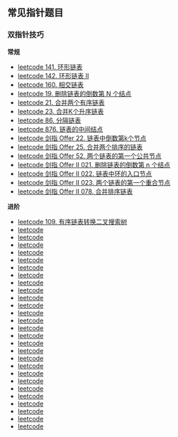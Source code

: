 ## 常见指针题目


### 双指针技巧

**常规**

- [leetcode 141. 环形链表](https://leetcode.cn/problems/linked-list-cycle/)
- [leetcode 142. 环形链表 II](https://leetcode.cn/problems/linked-list-cycle-ii/)
- [leetcode 160. 相交链表](https://leetcode.cn/problems/intersection-of-two-linked-lists/)
- [leetcode 19. 删除链表的倒数第 N 个结点](https://leetcode.cn/problems/remove-nth-node-from-end-of-list/)
- [leetcode 21. 合并两个有序链表](https://leetcode.cn/problems/merge-two-sorted-lists/)
- [leetcode 23. 合并K个升序链表](https://leetcode.cn/problems/merge-k-sorted-lists/)
- [leetcode 86. 分隔链表](https://leetcode.cn/problems/partition-list/)
- [leetcode 876. 链表的中间结点](https://leetcode.cn/problems/middle-of-the-linked-list/)
- [leetcode 剑指 Offer 22. 链表中倒数第k个节点](https://leetcode.cn/problems/lian-biao-zhong-dao-shu-di-kge-jie-dian-lcof/)
- [leetcode 剑指 Offer 25. 合并两个排序的链表](https://leetcode.cn/problems/he-bing-liang-ge-pai-xu-de-lian-biao-lcof/)
- [leetcode 剑指 Offer 52. 两个链表的第一个公共节点](https://leetcode.cn/problems/liang-ge-lian-biao-de-di-yi-ge-gong-gong-jie-dian-lcof/)
- [leetcode 剑指 Offer II 021. 删除链表的倒数第 n 个结点](https://leetcode.cn/problems/SLwz0R/)
- [leetcode 剑指 Offer II 022. 链表中环的入口节点](https://leetcode.cn/problems/c32eOV/)
- [leetcode 剑指 Offer II 023. 两个链表的第一个重合节点](https://leetcode.cn/problems/3u1WK4/)
- [leetcode 剑指 Offer II 078. 合并排序链表](https://leetcode.cn/problems/vvXgSW/)

**进阶**

- [leetcode 109. 有序链表转换二叉搜索树](https://leetcode.cn/problems/convert-sorted-list-to-binary-search-tree/)
- [leetcode ]()
- [leetcode ]()
- [leetcode ]()
- [leetcode ]()
- [leetcode ]()
- [leetcode ]()
- [leetcode ]()
- [leetcode ]()
- [leetcode ]()
- [leetcode ]()
- [leetcode ]()
- [leetcode ]()
- [leetcode ]()
- [leetcode ]()
- [leetcode ]()
- [leetcode ]()
- [leetcode ]()
- [leetcode ]()
- [leetcode ]()
- [leetcode ]()
- [leetcode ]()
- [leetcode ]()
- [leetcode ]()
- [leetcode ]()
- [leetcode ]()
- [leetcode ]()
- [leetcode ]()






